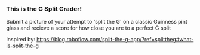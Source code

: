 ### This is the G Split Grader! ###

Submit a picture of your attempt to 'split the G' on a classic Guinness pint glass and recieve a score for how close you are to a perfect G split

Inspired by: https://blog.roboflow.com/split-the-g-app/?ref=splittheg#what-is-split-the-g